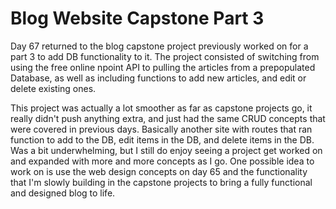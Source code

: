 # Blog Website Capstone Part 3

Day 67 returned to the blog capstone project previously worked on for a part 3 to add DB functionality to it. The project consisted of switching from using the free online npoint API to pulling the articles from a prepopulated Database, as well as including functions to add new articles, and edit or delete existing ones.

This project was actually a lot smoother as far as capstone projects go, it really didn't push anything extra, and just had the same CRUD concepts that were covered in previous days. Basically another site with routes that ran function to add to the DB, edit items in the DB, and delete items in the DB. Was a bit underwhelming, but I still do enjoy seeing a project get worked on and expanded with more and more concepts as I go. One possible idea to work on is use the web design concepts on day 65 and the functionality that I'm slowly building in the capstone projects to bring a fully functional and designed blog to life.